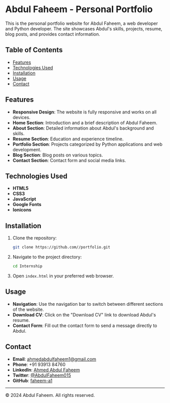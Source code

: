 # Abdul Faheem - Personal Portfolio

This is the personal portfolio website for Abdul Faheem, a web developer and Python developer. The site showcases Abdul's skills, projects, resume, blog posts, and provides contact information.

## Table of Contents

- [Features](#features)
- [Technologies Used](#technologies-used)
- [Installation](#installation)
- [Usage](#usage)
- [Contact](#contact)

## Features

- **Responsive Design**: The website is fully responsive and works on all devices.
- **Home Section**: Introduction and a brief description of Abdul Faheem.
- **About Section**: Detailed information about Abdul's background and skills.
- **Resume Section**: Education and experience timeline.
- **Portfolio Section**: Projects categorized by Python applications and web development.
- **Blog Section**: Blog posts on various topics.
- **Contact Section**: Contact form and social media links.


## Technologies Used

- **HTML5**
- **CSS3**
- **JavaScript**
- **Google Fonts**
- **Ionicons**
  

## Installation

1. Clone the repository:

    ```bash
    git clone https://github.com//portfolio.git
    ```

2. Navigate to the project directory:

    ```bash
    cd Internship
    ```

3. Open `index.html` in your preferred web browser.

## Usage

- **Navigation**: Use the navigation bar to switch between different sections of the website.
- **Download CV**: Click on the "Download CV" link to download Abdul's resume.
- **Contact Form**: Fill out the contact form to send a message directly to Abdul.

## Contact

- **Email**: [ahmedabdulfaheem1@gmail.com](mailto:ahmedabdulfaheem1@gmail.com)
- **Phone**: +91 93913 84760
- **LinkedIn**: [Ahmed Abdul Faheem](https://www.linkedin.com/in/ahmed-abdul-faheem/)
- **Twitter**: [@AbdulFaheem015](https://x.com/AbdulFaheem015?t=VoeueD-Y_4yisl-u9BFV4w&s=08)
- **GitHub**: [faheem-a1](https://github.com/faheem-a1)

---

© 2024 Abdul Faheem. All rights reserved.
